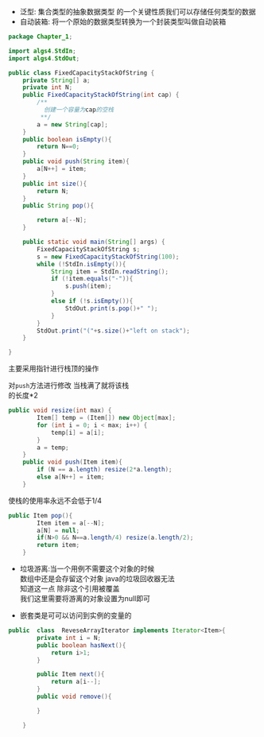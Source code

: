 * 泛型: 集合类型的抽象数据类型 的一个关键性质我们可以存储任何类型的数据
* 自动装箱: 将一个原始的数据类型转换为一个封装类型叫做自动装箱 
```java
package Chapter_1;

import algs4.StdIn;
import algs4.StdOut;

public class FixedCapacityStackOfString {
    private String[] a;
    private int N;
    public FixedCapacityStackOfString(int cap) {
        /**
          创建一个容量为cap的空栈
         **/
        a = new String[cap];
    }
    public boolean isEmpty(){
        return N==0;
    }
    public void push(String item){
        a[N++] = item;
    }
    public int size(){
        return N;
    }
    public String pop(){

        return a[--N];
    }

    public static void main(String[] args) {
        FixedCapacityStackOfString s;
        s = new FixedCapacityStackOfString(100);
        while (!StdIn.isEmpty()){
            String item = StdIn.readString();
            if (!item.equals("-")){
                s.push(item);
            }
            else if (!s.isEmpty()){
                StdOut.print(s.pop()+" ");
            }
        }
        StdOut.print("("+s.size()+"left on stack");
    }

}
```
主要采用指针进行栈顶的操作

对`push`方法进行修改 当栈满了就将该栈   
的长度*2

```java
public void resize(int max) {
        Item[] temp = (Item[]) new Object[max];
        for (int i = 0; i < max; i++) {
            temp[i] = a[i];
        }
        a = temp;
    }
    public void push(Item item){
        if (N == a.length) resize(2*a.length);
        else a[N++] = item;
    }
```

使栈的使用率永远不会低于1/4
```java
public Item pop(){
        Item item = a[--N];
        a[N] = null;
        if(N>0 && N==a.length/4) resize(a.length/2);
        return item;
    }
```
* 垃圾游离:当一个用例不需要这个对象的时候  
数组中还是会存留这个对象  java的垃圾回收器无法  
知道这一点  除非这个引用被覆盖   
我们这里需要将游离的对象设置为null即可

* 嵌套类是可可以访问到实例的变量的
```java
public  class  ReveseArrayIterator implements Iterator<Item>{
        private int i = N;
        public boolean hasNext(){
            return i>1;
        }

        public Item next(){
            return a[i--];
        }
        public void remove(){

        }

    }
```